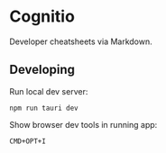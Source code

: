 # Cognitio

Developer cheatsheets via Markdown.

## Developing

Run local dev server:

```
npm run tauri dev
```

Show browser dev tools in running app:

```
CMD+OPT+I
```
